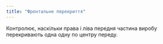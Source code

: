 ```yaml
---
title: "Фронтальне перекриття"
---
```


Контролює, наскільки права і ліва передня частина виробу перекривають одна одну по центру переду.




